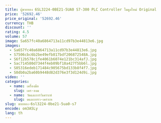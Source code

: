 ```yaml
---
title: ผู้ขายทอง 6SL3224-0BE21-5UA0 S7-300 PLC Controller โมดูลใหม่ Original โกดังสต็อก
price: '52692.46'
price_original: '52692.46'
currency: THB
discount: ''
rating: 4.5
volume: 57
image: Sa657fc40a6864713a11cd97b3e44813e6.jpg
images:
  - Sa657fc40a6864713a11cd97b3e44813e6.jpg
  - S7506cbc6b2be49efb817bdf206872548A.jpg
  - S6f12b578c1fe4061b6074e121bc314afJ.jpg
  - Sac714580d7344f4eb09bf18a427f5bb6l.jpg
  - S05316edeb171484c905675bd133b8f4f7.jpg
  - S0db0a2ba60b9448d82d376e3f3d124d9i.jpg
video: ''
categories:
  - name: เครื่องมือ
    slug: เคร-องม
  - name: วัดและการวิเคราะห์
    slug: ดและการว-เคราะห
slug: ขายทอง-6sl3224-0be21-5ua0-s7
encode: om3A5Ly
lang: th
---
```

  